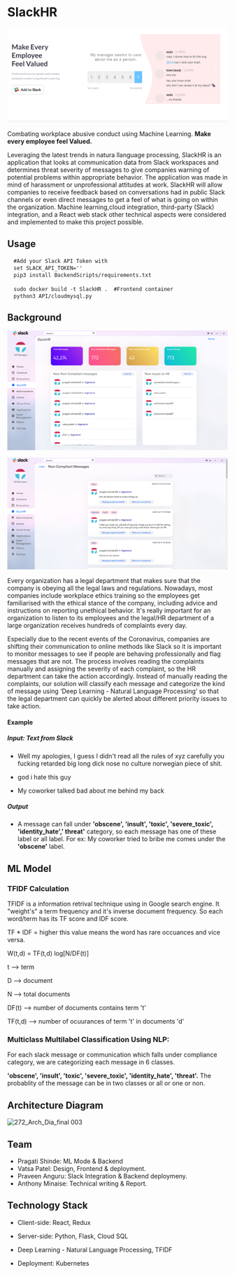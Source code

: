 

# SlackHR

  ![Cover](projectimages/cover.png)

Combating workplace abusive conduct using Machine Learning.
**Make every employee feel Valued.** 

  

Leveraging the latest trends in natura llanguage processing, SlackHR is an application that looks at communication data from Slack workspaces and determines threat severity of messages to give companies warning of potential problems within appropriate behavior. The application was made in mind of harassment or unprofessional attitudes at work. SlackHR will allow companies to receive feedback based on conversations had in public Slack channels or even direct messages to get a feel of what is going on within the organization. Machine learning,cloud integration, third-party (Slack) integration, and a React web stack other technical aspects were considered and implemented to make this project possible.


## Usage

  ```console
	#Add your Slack API Token with
	set SLACK_API_TOKEN=''
	pip3 install BackendScripts/requirements.txt

	sudo docker build -t SlackHR .  #Frontend container
	python3 API/cloudmysql.py
```

## Background

![Cover](projectimages/dashboard1.png)

![Cover](projectimages/db2.png)


Every organization has a legal department that makes sure that the company is obeying all the legal laws and regulations. Nowadays, most companies include workplace ethics training so the employees get familiarised with the ethical stance of the company, including advice and instructions on reporting unethical behavior. It's really important for an organization to listen to its employees and the legal/HR department of a large organization receives hundreds of complaints every day.

Especially due to the recent events of the Coronavirus, companies are shifting their communication to online methods like Slack so it is important to monitor messages to see if people are behaving professionally and flag messages that are not. The process involves reading the complaints manually and assigning the severity of each complaint, so the HR department can take the action accordingly. Instead of manually reading the complaints, our solution will classify each message and categorize the kind of message using ‘Deep Learning - Natural Language Processing’ so that the legal department can quickly be alerted about different priority issues to take action.

  

#### Example

##### Input: Text from Slack

  

* Well my apologies, I guess I didn't read all the rules of xyz carefully you fucking retarded big long dick nose no culture norwegian piece of shit.

* god i hate this guy

* My coworker talked bad about me behind my back

  

##### Output

  

* A message can fall under **'obscene', 'insult', 'toxic', 'severe_toxic', 'identity_hate',' threat'** category, so each message has one of these label or all label. For ex: My coworker tried to bribe me comes under the **'obscene'** label.

  
 
## ML Model
### TFIDF Calculation

  

TFIDF is a information retrival technique using in Google search engine. It "weight's" a term frequency and it's inverse document frequency. So each word/term has its TF score and IDF score.

TF * IDF = higher this value means the word has rare occuances and vice versa.

  

W(t,d) = TF(t,d) log[N/DF(t)]

t --> term

D --> document

N --> total documents

DF(t) --> number of documents contains term 't'

TF(t,d) --> number of ocuurances of term 't' in documents 'd'

  

### Multiclass Multilabel Classification Using NLP:

  

For each slack message or communication which falls under compliance category, we are categorizing each message in 6 classes.

**'obscene', 'insult', 'toxic', 'severe_toxic', 'identity_hate', 'threat'.** The probablity of the message can be in two classes or all or one or non.

  

## Architecture Diagram

  

![272_Arch_Dia_final 003](https://user-images.githubusercontent.com/60525827/81624029-fb1d9f00-93a9-11ea-9487-ce4e9cc0cbcd.jpeg)

## Team

 - Pragati Shinde: ML Mode & Backend
 - Vatsa Patel: Design, Frontend & deployment.
 - Praveen Anguru: Slack Integration & Backend deploymeny.
 - Anthony Minaise: Technical writing & Report.

## Technology Stack

* Client-side: React, Redux

* Server-side: Python, Flask, Cloud SQL

* Deep Learning - Natural Language Processing, TFIDF

* Deployment: Kubernetes
